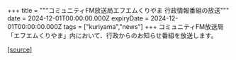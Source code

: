+++
title = """コミュニティFM放送局エフエムくりやま 行政情報番組の放送"""
date = 2024-12-01T00:00:00.000Z
expiryDate = 2024-12-01T00:00:00.000Z
tags = ["kuriyama","news"]
+++
コミュニティFM放送局「エフエムくりやま」内において、行政からのお知らせ番組を放送します。

[[source]](https://www.town.kuriyama.hokkaido.jp/soshiki/53/27950.html)
